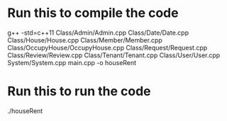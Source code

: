 # Run this to compile the code
g++ -std=c++11 Class/Admin/Admin.cpp Class/Date/Date.cpp Class/House/House.cpp Class/Member/Member.cpp Class/OccupyHouse/OccupyHouse.cpp Class/Request/Request.cpp Class/Review/Review.cpp Class/Tenant/Tenant.cpp Class/User/User.cpp System/System.cpp main.cpp -o houseRent

# Run this to run the code
./houseRent
